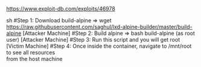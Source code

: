 
https://www.exploit-db.com/exploits/46978

sh
#Step 1: Download build-alpine => wget https://raw.githubusercontent.com/saghul/lxd-alpine-builder/master/build-alpine [Attacker Machine]
#Step 2: Build alpine => bash build-alpine (as root user) [Attacker Machine]
#Step 3: Run this script and you will get root [Victim Machine]
#Step 4: Once inside the container, navigate to /mnt/root to see all resources    
           from the host machine
